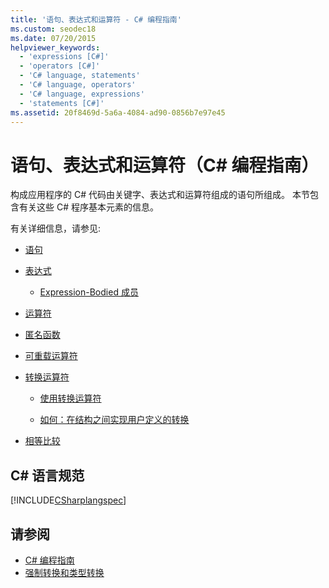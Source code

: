```yaml
---
title: '语句、表达式和运算符 - C# 编程指南'
ms.custom: seodec18
ms.date: 07/20/2015
helpviewer_keywords:
  - 'expressions [C#]'
  - 'operators [C#]'
  - 'C# language, statements'
  - 'C# language, operators'
  - 'C# language, expressions'
  - 'statements [C#]'
ms.assetid: 20f8469d-5a6a-4084-ad90-0856b7e97e45
---
```

# <a name="statements-expressions-and-operators-c-programming-guide"></a>语句、表达式和运算符（C# 编程指南）
构成应用程序的 C# 代码由关键字、表达式和运算符组成的语句所组成。 本节包含有关这些 C# 程序基本元素的信息。  
  
 有关详细信息，请参见:  
  
-   [语句](statements.md)  
  
-   [表达式](expressions.md)  
  
    -   [Expression-Bodied 成员](expression-bodied-members.md)
 
-   [运算符](operators.md)  
  
-   [匿名函数](anonymous-functions.md)  
  
-   [可重载运算符](overloadable-operators.md)  
  
-   [转换运算符](conversion-operators.md)  
  
    -   [使用转换运算符](using-conversion-operators.md)  
  
    -   [如何：在结构之间实现用户定义的转换](how-to-implement-user-defined-conversions-between-structs.md)  
  
-   [相等比较](equality-comparisons.md)  
  
## <a name="c-language-specification"></a>C# 语言规范  
 [!INCLUDE[CSharplangspec](~/includes/csharplangspec-md.md)]  
  
## <a name="see-also"></a>请参阅

- [C# 编程指南](../../../csharp/programming-guide/index.md)
- [强制转换和类型转换](../../../csharp/programming-guide/types/casting-and-type-conversions.md)
